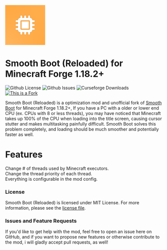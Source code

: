 <img src="src/main/resources/logo.png" width="128">

# Smooth Boot (Reloaded) for Minecraft Forge 1.18.2+

![Github License](https://img.shields.io/github/license/AbdElAziz333/SmoothBoot-Reloaded)
![Github Issues](https://img.shields.io/github/issues/AbdElAziz333/SmoothBoot-Reloaded)
![Curseforge Downloads](https://cf.way2muchnoise.eu/633412.svg)
[![This is a Fork](https://img.shields.io/badge/This%20is%20port-Support%20the%20original-orange)](https://github.com/UltimateBoomer/mc-smoothboot)

Smooth Boot (Reloaded) is a optimization mod and unofficial fork of [Smooth Boot](https://github.com/UltimateBoomer/mc-smoothboot) for Minecraft Forge 1.18.2+, If you have a PC with a older or lower end CPU (ex. CPUs with 8 or less threads), you may have noticed that Minecraft takes up 100% of the CPU when loading into the title screen, causing cursor stutter and makes multitasking painfully difficult. Smooth Boot solves this problem completely, and loading should be much smoother and potentially faster as well.

# Features

Change # of threads used by Minecraft executors.               
Change the thread priority of each thread.              
Everything is configurable in the mod config.

### License

Smooth Boot (Reloaded) is licensed under MIT License. For more information, please see the
[license file](LICENSE.txt).

### Issues and Feature Requests
If you'd like to get help with the mod, feel free to open an issue here on GitHub, and if you want to propose new features or otherwise contribute to the mod, i will gladly accept pull requests, as well!
